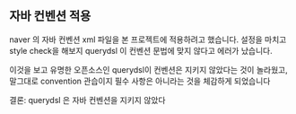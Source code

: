 
##  자바 컨벤션 적용

naver 의 자바 컨벤션 xml 파일을 본 프로젝트에 적용하려고 했습니다. 설정을 마치고 style check을 해보지 querydsl 이 컨벤션 문법에 맞지 않다고 에러가 났습니다. 


이것을 보고 유명한 오픈소스인 querydsl이 컨벤션은 지키지 않았다는 것이 놀라웠고, 말그대로 convention 관습이지 필수 사항은 아니라는 것을 체감하게 되었습니다

결론: querydsl 은 자바 컨벤션을 지키지 않았다
